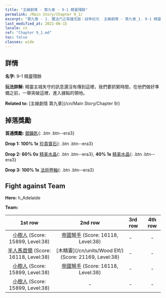 ```yaml
---
title: "主線劇情 - 第九章 - 9-1 精靈殘餘"
permalink: /Main Story/Chapter 9_1/
excerpt: "第九章 - 1. 魔法门之英雄无敌：战争纪元  主線劇情 - 第九章_1. 9-1 精靈殘餘"
last_modified_at: 2021-06-15
locale: cn
ref: "Chapter 9_1.md"
toc: false
classes: wide
---
```


## 詳情

 **名字:** 9-1 精靈殘餘

 **玩法詳解:** 精靈主城失守的訊息還沒有傳到這裡，我們要抓緊時間，在他們做好準備之前，一舉突破這裡，進入據點的領地。

 **Related to:** [主線劇情 第九章](/cn/Main Story/Chapter 9/)

## 掉落獎勵

 **首通獎勵:** [銀鑰匙](/cn/Items/con_693/){: .btn .btn--era3}

 **Drop 1:** **100% 1x** [珍貴寶石](/cn/Items/mat_30/){: .btn .btn--era3}

 **Drop 2:** **60% 0x** [精美水晶](/cn/Items/mat_24/){: .btn .btn--era3}, **40% 1x** [精美水晶](/cn/Items/mat_24/){: .btn .btn--era3}

 **Drop 3:** **100% 1x** [法術卷軸](/cn/Items/con_694/){: .btn .btn--era3}


## Fight against Team
 **Hero:** h_Adelaide

 **Team:**


  | 1st row | 2nd row | 3rd row | 4th row |
  |:----:|:----:|:----|:----:|
  | [小樹人](/cn/units/Treant/) (Score: 15899, Level:38)  | [帝國弩手](/cn/units/Marksman/) (Score: 16118, Level:38)  | - | - |
  | [半人馬首領](/cn/units/Centaur/) (Score: 16118, Level:38)  | [木精靈](/cn/units/Wood Elf/) (Score: 21169, Level:38)  | - | - |
  | [小樹人](/cn/units/Treant/) (Score: 15899, Level:38)  | [帝國弩手](/cn/units/Marksman/) (Score: 16118, Level:38)  | - | - |
  | [小樹人](/cn/units/Treant/) (Score: 15899, Level:38)  | - | - | - |


